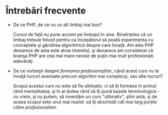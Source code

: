 Întrebări frecvente
===================

*	De ce PHP, de ce nu un alt limbaj mai bun?
	
	Cursul de faţă nu pune accent pe limbajul în sine.
	Bineînţeles că un limbaj trebuie folosit pentru ca
	începătorul să poată experimenta cu conceptele şi
	gândirea algoritmică despre care învaţă. Am ales PHP
	deoarece de asta este atras tineretul, şi deoarece
	am considerat că branşa PHP are cea mai mare nevoie
	de puţin mai mult profesionişti adevăraţi.

*	De ce vorbeşti despre *formarea profesioniştilor*, când
	acest curs nu te învaţă lucruri avansate precum algoritmi
	mai complecşi, sau alte lucruri?
	
	Scopul acestui curs nu este să fie ultimativ, ci să
	îţi formeze în primul rând mentalitatea, şi în al doilea
	rând să îţi pună bazele terminologice - nu vrem, şi nu
	putem, să inventăm un curs "ultimativ", ştim asta, şi
	de aceea scopul este unul mai realist: *să îţi deschidă
	cât mai larg porţile către profesionalism*.